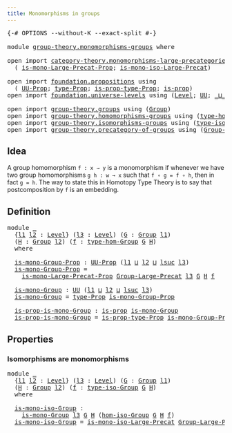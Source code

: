 ```yaml
---
title: Monomorphisms in groups
---
```


<pre class="Agda"><a id="49" class="Symbol">{-#</a> <a id="53" class="Keyword">OPTIONS</a> <a id="61" class="Pragma">--without-K</a> <a id="73" class="Pragma">--exact-split</a> <a id="87" class="Symbol">#-}</a>

<a id="92" class="Keyword">module</a> <a id="99" href="group-theory.monomorphisms-groups.html" class="Module">group-theory.monomorphisms-groups</a> <a id="133" class="Keyword">where</a>

<a id="140" class="Keyword">open</a> <a id="145" class="Keyword">import</a> <a id="152" href="category-theory.monomorphisms-large-precategories.html" class="Module">category-theory.monomorphisms-large-precategories</a> <a id="202" class="Keyword">using</a>
  <a id="210" class="Symbol">(</a> <a id="212" href="category-theory.monomorphisms-large-precategories.html#1442" class="Function">is-mono-Large-Precat-Prop</a><a id="237" class="Symbol">;</a> <a id="239" href="category-theory.monomorphisms-large-precategories.html#2170" class="Function">is-mono-iso-Large-Precat</a><a id="263" class="Symbol">)</a>

<a id="266" class="Keyword">open</a> <a id="271" class="Keyword">import</a> <a id="278" href="foundation.propositions.html" class="Module">foundation.propositions</a> <a id="302" class="Keyword">using</a>
  <a id="310" class="Symbol">(</a> <a id="312" href="foundation-core.propositions.html#1393" class="Function">UU-Prop</a><a id="319" class="Symbol">;</a> <a id="321" href="foundation-core.propositions.html#1495" class="Function">type-Prop</a><a id="330" class="Symbol">;</a> <a id="332" href="foundation-core.propositions.html#1562" class="Function">is-prop-type-Prop</a><a id="349" class="Symbol">;</a> <a id="351" href="foundation-core.propositions.html#1309" class="Function">is-prop</a><a id="358" class="Symbol">)</a>
<a id="360" class="Keyword">open</a> <a id="365" class="Keyword">import</a> <a id="372" href="foundation.universe-levels.html" class="Module">foundation.universe-levels</a> <a id="399" class="Keyword">using</a> <a id="405" class="Symbol">(</a><a id="406" href="Agda.Primitive.html#597" class="Postulate">Level</a><a id="411" class="Symbol">;</a> <a id="413" href="foundation-core.universe-levels.html#235" class="Primitive">UU</a><a id="415" class="Symbol">;</a> <a id="417" href="Agda.Primitive.html#810" class="Primitive Operator">_⊔_</a><a id="420" class="Symbol">;</a> <a id="422" href="Agda.Primitive.html#780" class="Primitive">lsuc</a><a id="426" class="Symbol">)</a>

<a id="429" class="Keyword">open</a> <a id="434" class="Keyword">import</a> <a id="441" href="group-theory.groups.html" class="Module">group-theory.groups</a> <a id="461" class="Keyword">using</a> <a id="467" class="Symbol">(</a><a id="468" href="group-theory.groups.html#2650" class="Function">Group</a><a id="473" class="Symbol">)</a>
<a id="475" class="Keyword">open</a> <a id="480" class="Keyword">import</a> <a id="487" href="group-theory.homomorphisms-groups.html" class="Module">group-theory.homomorphisms-groups</a> <a id="521" class="Keyword">using</a> <a id="527" class="Symbol">(</a><a id="528" href="group-theory.homomorphisms-groups.html#1635" class="Function">type-hom-Group</a><a id="542" class="Symbol">)</a>
<a id="544" class="Keyword">open</a> <a id="549" class="Keyword">import</a> <a id="556" href="group-theory.isomorphisms-groups.html" class="Module">group-theory.isomorphisms-groups</a> <a id="589" class="Keyword">using</a> <a id="595" class="Symbol">(</a><a id="596" href="group-theory.isomorphisms-groups.html#1804" class="Function">type-iso-Group</a><a id="610" class="Symbol">;</a> <a id="612" href="group-theory.isomorphisms-groups.html#1896" class="Function">hom-iso-Group</a><a id="625" class="Symbol">)</a>
<a id="627" class="Keyword">open</a> <a id="632" class="Keyword">import</a> <a id="639" href="group-theory.precategory-of-groups.html" class="Module">group-theory.precategory-of-groups</a> <a id="674" class="Keyword">using</a> <a id="680" class="Symbol">(</a><a id="681" href="group-theory.precategory-of-groups.html#747" class="Function">Group-Large-Precat</a><a id="699" class="Symbol">)</a>
</pre>
## Idea

A group homomorphism `f : x → y` is a monomorphism if whenever we have two group homomorphisms `g h : w → x` such that `f ∘ g = f ∘ h`, then in fact `g = h`. The way to state this in Homotopy Type Theory is to say that postcomposition by `f` is an embedding.

## Definition

<pre class="Agda"><a id="998" class="Keyword">module</a> <a id="1005" href="group-theory.monomorphisms-groups.html#1005" class="Module">_</a>
  <a id="1009" class="Symbol">{</a><a id="1010" href="group-theory.monomorphisms-groups.html#1010" class="Bound">l1</a> <a id="1013" href="group-theory.monomorphisms-groups.html#1013" class="Bound">l2</a> <a id="1016" class="Symbol">:</a> <a id="1018" href="Agda.Primitive.html#597" class="Postulate">Level</a><a id="1023" class="Symbol">}</a> <a id="1025" class="Symbol">(</a><a id="1026" href="group-theory.monomorphisms-groups.html#1026" class="Bound">l3</a> <a id="1029" class="Symbol">:</a> <a id="1031" href="Agda.Primitive.html#597" class="Postulate">Level</a><a id="1036" class="Symbol">)</a> <a id="1038" class="Symbol">(</a><a id="1039" href="group-theory.monomorphisms-groups.html#1039" class="Bound">G</a> <a id="1041" class="Symbol">:</a> <a id="1043" href="group-theory.groups.html#2650" class="Function">Group</a> <a id="1049" href="group-theory.monomorphisms-groups.html#1010" class="Bound">l1</a><a id="1051" class="Symbol">)</a>
  <a id="1055" class="Symbol">(</a><a id="1056" href="group-theory.monomorphisms-groups.html#1056" class="Bound">H</a> <a id="1058" class="Symbol">:</a> <a id="1060" href="group-theory.groups.html#2650" class="Function">Group</a> <a id="1066" href="group-theory.monomorphisms-groups.html#1013" class="Bound">l2</a><a id="1068" class="Symbol">)</a> <a id="1070" class="Symbol">(</a><a id="1071" href="group-theory.monomorphisms-groups.html#1071" class="Bound">f</a> <a id="1073" class="Symbol">:</a> <a id="1075" href="group-theory.homomorphisms-groups.html#1635" class="Function">type-hom-Group</a> <a id="1090" href="group-theory.monomorphisms-groups.html#1039" class="Bound">G</a> <a id="1092" href="group-theory.monomorphisms-groups.html#1056" class="Bound">H</a><a id="1093" class="Symbol">)</a>
  <a id="1097" class="Keyword">where</a>

  <a id="1106" href="group-theory.monomorphisms-groups.html#1106" class="Function">is-mono-Group-Prop</a> <a id="1125" class="Symbol">:</a> <a id="1127" href="foundation-core.propositions.html#1393" class="Function">UU-Prop</a> <a id="1135" class="Symbol">(</a><a id="1136" href="group-theory.monomorphisms-groups.html#1010" class="Bound">l1</a> <a id="1139" href="Agda.Primitive.html#810" class="Primitive Operator">⊔</a> <a id="1141" href="group-theory.monomorphisms-groups.html#1013" class="Bound">l2</a> <a id="1144" href="Agda.Primitive.html#810" class="Primitive Operator">⊔</a> <a id="1146" href="Agda.Primitive.html#780" class="Primitive">lsuc</a> <a id="1151" href="group-theory.monomorphisms-groups.html#1026" class="Bound">l3</a><a id="1153" class="Symbol">)</a>
  <a id="1157" href="group-theory.monomorphisms-groups.html#1106" class="Function">is-mono-Group-Prop</a> <a id="1176" class="Symbol">=</a>
    <a id="1182" href="category-theory.monomorphisms-large-precategories.html#1442" class="Function">is-mono-Large-Precat-Prop</a> <a id="1208" href="group-theory.precategory-of-groups.html#747" class="Function">Group-Large-Precat</a> <a id="1227" href="group-theory.monomorphisms-groups.html#1026" class="Bound">l3</a> <a id="1230" href="group-theory.monomorphisms-groups.html#1039" class="Bound">G</a> <a id="1232" href="group-theory.monomorphisms-groups.html#1056" class="Bound">H</a> <a id="1234" href="group-theory.monomorphisms-groups.html#1071" class="Bound">f</a>

  <a id="1239" href="group-theory.monomorphisms-groups.html#1239" class="Function">is-mono-Group</a> <a id="1253" class="Symbol">:</a> <a id="1255" href="foundation-core.universe-levels.html#235" class="Primitive">UU</a> <a id="1258" class="Symbol">(</a><a id="1259" href="group-theory.monomorphisms-groups.html#1010" class="Bound">l1</a> <a id="1262" href="Agda.Primitive.html#810" class="Primitive Operator">⊔</a> <a id="1264" href="group-theory.monomorphisms-groups.html#1013" class="Bound">l2</a> <a id="1267" href="Agda.Primitive.html#810" class="Primitive Operator">⊔</a> <a id="1269" href="Agda.Primitive.html#780" class="Primitive">lsuc</a> <a id="1274" href="group-theory.monomorphisms-groups.html#1026" class="Bound">l3</a><a id="1276" class="Symbol">)</a>
  <a id="1280" href="group-theory.monomorphisms-groups.html#1239" class="Function">is-mono-Group</a> <a id="1294" class="Symbol">=</a> <a id="1296" href="foundation-core.propositions.html#1495" class="Function">type-Prop</a> <a id="1306" href="group-theory.monomorphisms-groups.html#1106" class="Function">is-mono-Group-Prop</a>

  <a id="1328" href="group-theory.monomorphisms-groups.html#1328" class="Function">is-prop-is-mono-Group</a> <a id="1350" class="Symbol">:</a> <a id="1352" href="foundation-core.propositions.html#1309" class="Function">is-prop</a> <a id="1360" href="group-theory.monomorphisms-groups.html#1239" class="Function">is-mono-Group</a>
  <a id="1376" href="group-theory.monomorphisms-groups.html#1328" class="Function">is-prop-is-mono-Group</a> <a id="1398" class="Symbol">=</a> <a id="1400" href="foundation-core.propositions.html#1562" class="Function">is-prop-type-Prop</a> <a id="1418" href="group-theory.monomorphisms-groups.html#1106" class="Function">is-mono-Group-Prop</a>
</pre>
## Properties

### Isomorphisms are monomorphisms

<pre class="Agda"><a id="1501" class="Keyword">module</a> <a id="1508" href="group-theory.monomorphisms-groups.html#1508" class="Module">_</a>
  <a id="1512" class="Symbol">{</a><a id="1513" href="group-theory.monomorphisms-groups.html#1513" class="Bound">l1</a> <a id="1516" href="group-theory.monomorphisms-groups.html#1516" class="Bound">l2</a> <a id="1519" class="Symbol">:</a> <a id="1521" href="Agda.Primitive.html#597" class="Postulate">Level</a><a id="1526" class="Symbol">}</a> <a id="1528" class="Symbol">(</a><a id="1529" href="group-theory.monomorphisms-groups.html#1529" class="Bound">l3</a> <a id="1532" class="Symbol">:</a> <a id="1534" href="Agda.Primitive.html#597" class="Postulate">Level</a><a id="1539" class="Symbol">)</a> <a id="1541" class="Symbol">(</a><a id="1542" href="group-theory.monomorphisms-groups.html#1542" class="Bound">G</a> <a id="1544" class="Symbol">:</a> <a id="1546" href="group-theory.groups.html#2650" class="Function">Group</a> <a id="1552" href="group-theory.monomorphisms-groups.html#1513" class="Bound">l1</a><a id="1554" class="Symbol">)</a>
  <a id="1558" class="Symbol">(</a><a id="1559" href="group-theory.monomorphisms-groups.html#1559" class="Bound">H</a> <a id="1561" class="Symbol">:</a> <a id="1563" href="group-theory.groups.html#2650" class="Function">Group</a> <a id="1569" href="group-theory.monomorphisms-groups.html#1516" class="Bound">l2</a><a id="1571" class="Symbol">)</a> <a id="1573" class="Symbol">(</a><a id="1574" href="group-theory.monomorphisms-groups.html#1574" class="Bound">f</a> <a id="1576" class="Symbol">:</a> <a id="1578" href="group-theory.isomorphisms-groups.html#1804" class="Function">type-iso-Group</a> <a id="1593" href="group-theory.monomorphisms-groups.html#1542" class="Bound">G</a> <a id="1595" href="group-theory.monomorphisms-groups.html#1559" class="Bound">H</a><a id="1596" class="Symbol">)</a>
  <a id="1600" class="Keyword">where</a>

  <a id="1609" href="group-theory.monomorphisms-groups.html#1609" class="Function">is-mono-iso-Group</a> <a id="1627" class="Symbol">:</a>
    <a id="1633" href="group-theory.monomorphisms-groups.html#1239" class="Function">is-mono-Group</a> <a id="1647" href="group-theory.monomorphisms-groups.html#1529" class="Bound">l3</a> <a id="1650" href="group-theory.monomorphisms-groups.html#1542" class="Bound">G</a> <a id="1652" href="group-theory.monomorphisms-groups.html#1559" class="Bound">H</a> <a id="1654" class="Symbol">(</a><a id="1655" href="group-theory.isomorphisms-groups.html#1896" class="Function">hom-iso-Group</a> <a id="1669" href="group-theory.monomorphisms-groups.html#1542" class="Bound">G</a> <a id="1671" href="group-theory.monomorphisms-groups.html#1559" class="Bound">H</a> <a id="1673" href="group-theory.monomorphisms-groups.html#1574" class="Bound">f</a><a id="1674" class="Symbol">)</a>
  <a id="1678" href="group-theory.monomorphisms-groups.html#1609" class="Function">is-mono-iso-Group</a> <a id="1696" class="Symbol">=</a> <a id="1698" href="category-theory.monomorphisms-large-precategories.html#2170" class="Function">is-mono-iso-Large-Precat</a> <a id="1723" href="group-theory.precategory-of-groups.html#747" class="Function">Group-Large-Precat</a> <a id="1742" href="group-theory.monomorphisms-groups.html#1529" class="Bound">l3</a> <a id="1745" href="group-theory.monomorphisms-groups.html#1542" class="Bound">G</a> <a id="1747" href="group-theory.monomorphisms-groups.html#1559" class="Bound">H</a> <a id="1749" href="group-theory.monomorphisms-groups.html#1574" class="Bound">f</a>
</pre>